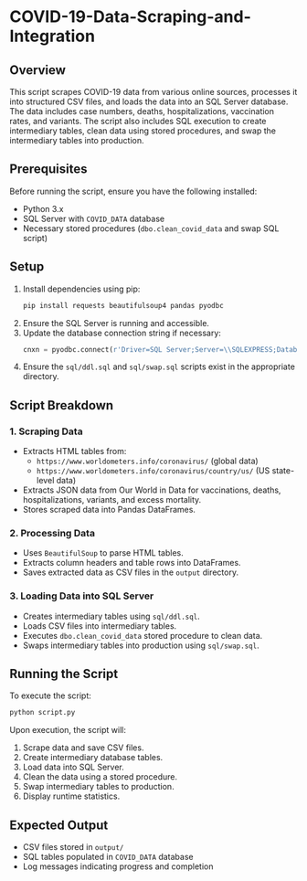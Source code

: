 # COVID-19-Data-Scraping-and-Integration

## Overview
This script scrapes COVID-19 data from various online sources, processes it into structured CSV files, and loads the data into an SQL Server database. The data includes case numbers, deaths, hospitalizations, vaccination rates, and variants. The script also includes SQL execution to create intermediary tables, clean data using stored procedures, and swap the intermediary tables into production.

## Prerequisites
Before running the script, ensure you have the following installed:
- Python 3.x
- SQL Server with `COVID_DATA` database
- Necessary stored procedures (`dbo.clean_covid_data` and swap SQL script)

## Setup
1. Install dependencies using pip:
   ```sh
   pip install requests beautifulsoup4 pandas pyodbc
   ```
2. Ensure the SQL Server is running and accessible.
3. Update the database connection string if necessary:
   ```python
   cnxn = pyodbc.connect(r'Driver=SQL Server;Server=\\SQLEXPRESS;Database=covid_data;Trusted_Connection=yes;autocommit=True')
   ```
4. Ensure the `sql/ddl.sql` and `sql/swap.sql` scripts exist in the appropriate directory.

## Script Breakdown
### 1. Scraping Data
- Extracts HTML tables from:
  - `https://www.worldometers.info/coronavirus/` (global data)
  - `https://www.worldometers.info/coronavirus/country/us/` (US state-level data)
- Extracts JSON data from Our World in Data for vaccinations, deaths, hospitalizations, variants, and excess mortality.
- Stores scraped data into Pandas DataFrames.

### 2. Processing Data
- Uses `BeautifulSoup` to parse HTML tables.
- Extracts column headers and table rows into DataFrames.
- Saves extracted data as CSV files in the `output` directory.

### 3. Loading Data into SQL Server
- Creates intermediary tables using `sql/ddl.sql`.
- Loads CSV files into intermediary tables.
- Executes `dbo.clean_covid_data` stored procedure to clean data.
- Swaps intermediary tables into production using `sql/swap.sql`.

## Running the Script
To execute the script:
```sh
python script.py
```
Upon execution, the script will:
1. Scrape data and save CSV files.
2. Create intermediary database tables.
3. Load data into SQL Server.
4. Clean the data using a stored procedure.
5. Swap intermediary tables to production.
6. Display runtime statistics.

## Expected Output
- CSV files stored in `output/`
- SQL tables populated in `COVID_DATA` database
- Log messages indicating progress and completion


